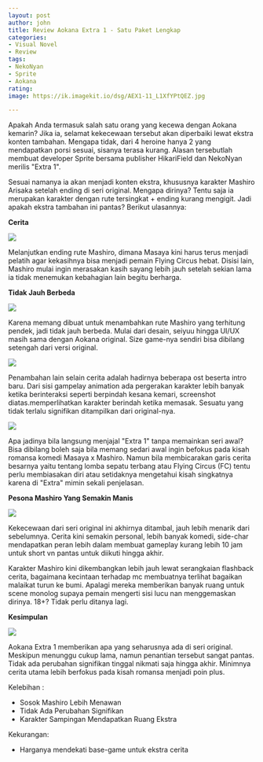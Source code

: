 ```yaml
---
layout: post
author: john
title: Review Aokana Extra 1 - Satu Paket Lengkap
categories:
- Visual Novel
- Review
tags:
- NekoNyan
- Sprite
- Aokana
rating: 
image: https://ik.imagekit.io/dsg/AEX1-11_L1XfYPtQEZ.jpg

---
```

Apakah Anda termasuk salah satu orang yang kecewa dengan Aokana kemarin? Jika ia, selamat kekecewaan tersebut akan diperbaiki lewat ekstra konten tambahan. Mengapa tidak, dari 4 heroine hanya 2 yang mendapatkan porsi sesuai, sisanya terasa kurang. Alasan tersebutlah membuat developer Sprite bersama publisher HikariField dan NekoNyan merilis "Extra 1".

Sesuai namanya ia akan menjadi konten ekstra, khususnya karakter Mashiro Arisaka setelah ending di seri original. Mengapa dirinya? Tentu saja ia merupakan karakter dengan rute tersingkat + ending kurang mengigit. Jadi apakah ekstra tambahan ini pantas? Berikut ulasannya:

**Cerita**

![](https://ik.imagekit.io/dsg/AEX1-12_7AiBXIzS2t.jpg)

Melanjutkan ending rute Mashiro, dimana Masaya kini harus terus menjadi pelatih agar kekasihnya bisa menjadi pemain Flying Circus hebat. Disisi lain, Mashiro mulai ingin merasakan kasih sayang lebih jauh setelah sekian lama ia tidak menemukan kebahagian lain begitu berharga.

**Tidak Jauh Berbeda**

![](https://ik.imagekit.io/dsg/AEX1-5_7Y1t8MhT_.jpg)

Karena memang dibuat untuk menambahkan rute Mashiro yang terhitung pendek, jadi tidak jauh berbeda. Mulai dari desain, seiyuu hingga UI/UX masih sama dengan Aokana original. Size game-nya sendiri bisa dibilang setengah dari versi original.

![](https://ik.imagekit.io/dsg/AEX-9_MFaAPzDha.jpg)

Penambahan lain selain cerita adalah hadirnya beberapa ost beserta intro baru. Dari sisi gampelay animation ada pergerakan karakter lebih banyak ketika berinteraksi seperti berpindah kesana kemari, screenshot diatas.memperlihatkan karakter berindah ketika memasak. Sesuatu yang tidak terlalu signifikan ditampilkan dari original-nya.

![](https://ik.imagekit.io/dsg/AEX1-6_SP-n1Cbwth.jpg)

Apa jadinya bila langsung menjajal "Extra 1" tanpa memainkan seri awal? Bisa dibilang boleh saja bila memang sedari awal ingin befokus pada kisah romansa komedi Masaya x Mashiro. Namun bila membicarakan garis cerita besarnya yaitu tentang lomba sepatu terbang atau Flying Circus (FC) tentu perlu membiasakan diri atau setidaknya mengetahui kisah singkatnya karena di "Extra" mimin sekali penjelasan.

**Pesona Mashiro Yang Semakin Manis**

![](https://ik.imagekit.io/dsg/AEX1-13_FFtunqDvH.jpg)

Kekecewaan dari seri original ini akhirnya ditambal, jauh lebih menarik dari sebelumnya. Cerita kini semakin personal,  lebih banyak komedi, side-char mendapatkan peran lebih dalam membuat gameplay kurang lebih 10 jam untuk short vn pantas untuk diikuti hingga akhir.

Karakter Mashiro kini dikembangkan lebih jauh lewat serangkaian flashback cerita, bagaimana kecintaan terhadap mc membuatnya terlihat bagaikan malaikat turun ke bumi. Apalagi mereka memberikan banyak ruang untuk scene monolog supaya pemain mengerti sisi lucu nan menggemaskan dirinya. 18+? Tidak perlu ditanya lagi.

**Kesimpulan**

![](https://ik.imagekit.io/dsg/AEX1-4_0pPi46MkX.jpg)

Aokana Extra 1 memberikan apa yang seharusnya ada di seri original. Meskipun menunggu cukup lama, namun penantian tersebut sangat pantas. Tidak ada perubahan signifikan tinggal nikmati saja hingga akhir. Minimnya cerita utama lebih berfokus pada kisah romansa menjadi poin plus.

Kelebihan :

* Sosok Mashiro Lebih Menawan
* Tidak Ada Perubahan Signifikan
* Karakter Sampingan Mendapatkan Ruang Ekstra

Kekurangan:

* Harganya mendekati base-game untuk ekstra cerita